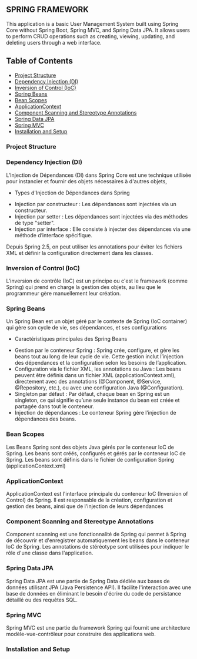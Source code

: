 ## SPRING FRAMEWORK

This application is a basic User Management System
built using Spring Core without Spring Boot,
Spring MVC, and Spring Data JPA. It allows users to perform CRUD operations
such as creating, viewing, updating, and deleting users through a web interface.

## Table of Contents
- [Project Structure](#project-structure)
- [Dependency Injection (DI)](#dependency-injection-di)
- [Inversion of Control (IoC)](#inversion-of-control-ioc)
- [Spring Beans](#spring-beans)
- [Bean Scopes](#bean-scopes)
- [ApplicationContext](#applicationcontext)
- [Component Scanning and Stereotype Annotations](#component-scanning-and-stereotype-annotations)
- [Spring Data JPA](#spring-data-jpa)
- [Spring MVC](#spring-mvc)
- [Installation and Setup](#installation-and-setup)

### Project Structure

### Dependency Injection (DI)
L'Injection de Dépendances (DI) dans Spring Core est une technique utilisée pour instancier et fournir des objets nécessaires à d'autres objets,
* Types d'Injection de Dépendances dans Spring
 - Injection par constructeur : Les dépendances sont injectées via un constructeur.
 - Injection par setter : Les dépendances sont injectées via des méthodes de type "setter".
 - Injection par interface : Elle consiste à injecter des dépendances via une méthode d’interface spécifique.

Depuis Spring 2.5, on peut utiliser les annotations pour éviter les fichiers XML et définir la configuration directement dans les classes.

### Inversion of Control (IoC)
L'inversion de contrôle (IoC) est un principe ou c'est le framework (comme Spring) qui prend en charge la gestion des objets, au lieu que le programmeur gère manuellement leur création.
### Spring Beans
Un Spring Bean est un objet géré par le contexte de Spring (IoC container) qui gère son cycle de vie, ses dépendances, et ses configurations

* Caractéristiques principales des Spring Beans
 - Gestion par le conteneur Spring : Spring crée, configure, et gère les beans tout au long de leur cycle de vie. Cette gestion inclut l’injection des dépendances et la configuration selon les besoins de l’application.
 - Configuration via le fichier XML, les annotations ou Java : Les beans peuvent être définis dans un fichier XML (applicationContext.xml), directement avec des annotations (@Component, @Service, @Repository, etc.), ou avec une configuration Java (@Configuration).
 - Singleton par défaut : Par défaut, chaque bean en Spring est un singleton, ce qui signifie qu’une seule instance du bean est créée et partagée dans tout le conteneur.
 - Injection de dépendances : Le conteneur Spring gère l’injection de dépendances des beans.

### Bean Scopes
Les Beans Spring sont des objets Java gérés par le conteneur IoC de Spring. Les beans sont créés, configurés et gérés par le conteneur IoC de Spring. Les beans sont définis dans le fichier de configuration Spring (applicationContext.xml)

### ApplicationContext
ApplicationContext est l'interface principale du conteneur IoC (Inversion of Control) de Spring. Il est responsable de la création, configuration et gestion des beans, ainsi que de l'injection de leurs dépendances

### Component Scanning and Stereotype Annotations
Component scanning est une fonctionnalité de Spring qui permet à Spring de découvrir et d'enregistrer automatiquement les beans dans le conteneur IoC de Spring. Les annotations de stéréotype sont utilisées pour indiquer le rôle d'une classe dans l'application.
### Spring Data JPA
Spring Data JPA est une partie de Spring Data dédiée aux bases de données utilisant JPA (Java Persistence API). Il facilite l'interaction avec une base de données en éliminant le besoin d'écrire du code de persistance détaillé ou des requêtes SQL.
### Spring MVC
Spring MVC est une partie du framework Spring qui fournit une architecture modèle-vue-contrôleur pour construire des applications web. 
### Installation and Setup